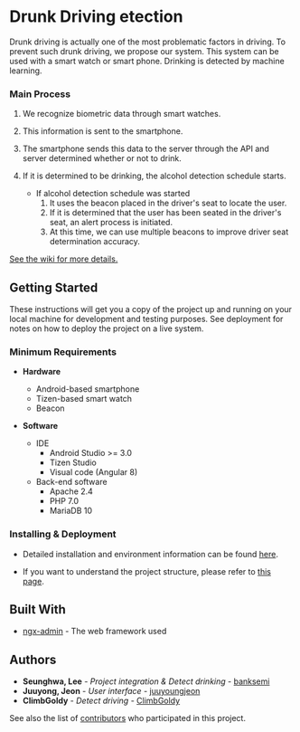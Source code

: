 # Drunk Driving etection

Drunk driving is actually one of the most problematic factors in driving. To prevent such drunk driving, we propose our system. This system can be used with a smart watch or smart phone. Drinking is detected by machine learning.

### Main Process 

1. We recognize biometric data through smart watches.

1. This information is sent to the smartphone.

1. The smartphone sends this data to the server through the API and server determined whether or not to drink.

1. If it is determined to be drinking, the alcohol detection schedule starts.
    - If alcohol detection schedule was started
        1. It uses the beacon placed in the driver's seat to locate the user.
        1. If it is determined that the user has been seated in the driver's seat, an alert process is initiated.
        1. At this time, we can use multiple beacons to improve driver seat determination accuracy.
        
<a href="https://github.com/banksemi/drunk-driving-detection/wiki">See the wiki for more details.</a>

## Getting Started

These instructions will get you a copy of the project up and running on your local machine for development and testing purposes. See deployment for notes on how to deploy the project on a live system.

### Minimum Requirements

- **Hardware**
    - Android-based smartphone
    - Tizen-based smart watch
    - Beacon

- **Software**
    - IDE
        - Android Studio >= 3.0
        - Tizen Studio
        - Visual code (Angular 8)
    - Back-end software
        - Apache 2.4
        - PHP 7.0
        - MariaDB 10

### Installing & Deployment
- Detailed installation and environment information can be found [here](https://github.com/banksemi/drunk-driving-detection/wiki/Installation).

- If you want to understand the project structure, please refer to [this page](https://github.com/banksemi/drunk-driving-detection/wiki/Project-Structure).

## Built With

* [ngx-admin](https://github.com/akveo/ngx-admin/) - The web framework used


## Authors

* **Seunghwa, Lee** - *Project integration & Detect drinking* - [banksemi](https://github.com/banksemi)
* **Juuyong, Jeon** - *User interface* - [juuyoungjeon](https://github.com/juuyoungjeon)
* **ClimbGoldy** - *Detect driving* - [ClimbGoldy](https://github.com/ClimbGoldy)

See also the list of [contributors](https://github.com/banksemi/drunk-driving-detection/contributors) who participated in this project.
